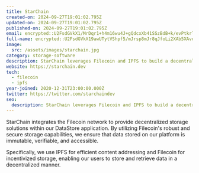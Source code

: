 ```yaml
---
title: StarChain
created-on: 2024-09-27T19:01:02.795Z
updated-on: 2024-09-27T19:01:02.795Z
published-on: 2024-09-27T19:01:02.795Z
email: encrypted::U2FsdGVkX1/MrDqr1+h4m16wu4J+gQdcxXb41SSzBdB+k/evPtkrl+5E7IbQxULj
full-name: encrypted::U2FsdGVkX19awUTytVShpf5/mJrsp8mJr8qJfoLi2XAb5XAvd389q/EzMjVtcIw6
image:
  src: /assets/images/starchain.jpg
category: storage-software
description: StarChain leverages Filecoin and IPFS to build a decentralized repository of scientific data where every researcher can freely share their datasets.
website: https://starchain.dev
tech:
  - filecoin
  - ipfs
year-joined: 2020-12-31T23:00:00.000Z
twitter: https://twitter.com/starchaindev
seo:
  description: StarChain leverages Filecoin and IPFS to build a decentralized repository of scientific data where every researcher can freely share their datasets.
---
```


StarChain integrates the Filecoin network to provide decentralized storage solutions within our DataStore application. By utilizing Filecoin's robust and secure storage capabilities, we ensure that data stored on our platform is immutable, verifiable, and accessible.

Specifically, we use IPFS for efficient content addressing and Filecoin for incentivized storage, enabling our users to store and retrieve data in a decentralized manner.
